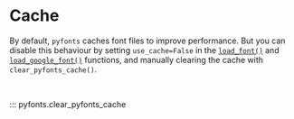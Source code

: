 # Cache

By default, `pyfonts` caches font files to improve performance. But you can disable this behaviour by setting `use_cache=False` in the [`load_font()`](load_font.md) and [`load_google_font()`](load_google_font.md) functions, and manually clearing the cache with `clear_pyfonts_cache()`.

<br>

::: pyfonts.clear_pyfonts_cache

<br>
